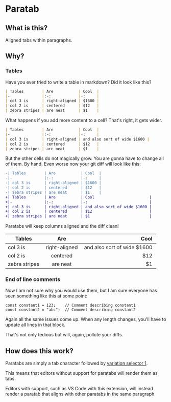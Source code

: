 # Paratab

## What is this?

Aligned tabs within paragraphs.

## Why?

### Tables

Have you ever tried to write a table in markdown? Did it look like this?

```md
| Tables        | Are           | Cool  |
|-              |:-:            |-:     |
| col 3 is      | right-aligned | $1600 |
| col 2 is      | centered      | $12   |
| zebra stripes | are neat      | $1    |
```

What happens if you add more content to a cell? That's right, it gets wider.

```md
| Tables        | Are           | Cool  |
|-              |:-:            |-:     |
| col 3 is      | right-aligned | and also sort of wide $1600 |
| col 2 is      | centered      | $12   |
| zebra stripes | are neat      | $1    |
```

But the other cells do not magically grow. You are gonna have to change all of them. By hand.
Even worse now your git diff will look like this:

```diff
-| Tables        | Are           | Cool  |
-|-              |:-:            |-:     |
-| col 3 is      | right-aligned | $1600 |
-| col 2 is      | centered      | $12   |
-| zebra stripes | are neat      | $1    |
+| Tables        | Are           | Cool                        |
+|-              |:-:            |-:                           |
+| col 3 is      | right-aligned | and also sort of wide $1600 |
+| col 2 is      | centered      | $12                         |
+| zebra stripes | are neat      | $1                          |
```

Paratabs will keep columns aligned and the diff clean!

| Tables	︀| Are	︀| Cool	︀|
|-|:-:|-:|
| col 3 is	︀| right-aligned	︀| and also sort of wide $1600	︀|
| col 2 is	︀| centered	︀| $12	︀|
| zebra stripes	︀| are neat	︀| $1	︀|

### End of line comments

Now I am not sure why you would use them, but I am sure everyone has seen something like this at some point:

```
const constant1 = 123;    // Comment describing constant1
const constant2 = "abc";  // Comment describing constant2
```

Again all the same issues come up. When any length changes, you'll have to update all lines in that block.

That's not only tedious but will, again, pollute your diffs.

## How does this work?

Paratabs are simply a tab character followed by [variation selector 1](https://en.wikipedia.org/wiki/Variation_Selectors_(Unicode_block)).

This means that editors without support for paratabs will render them as tabs.

Editors with support, such as VS Code with this extension, will instead render a paratab that aligns with other paratabs in the same paragraph.
